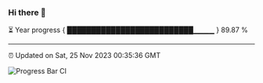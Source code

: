 ### Hi there 👋

⏳ Year progress { ██████████████████████████▁▁▁▁ } 89.87 %

---

⏰ Updated on Sat, 25 Nov 2023 00:35:36 GMT

![Progress Bar CI](https://github.com/Shyam-Makwana/GitHub-Actions-Demo/workflows/Progress%20Bar%20CI/badge.svg)
